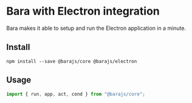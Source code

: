 # Bara with Electron integration

Bara makes it able to setup and run the Electron application in a minute.

## Install

```
npm install --save @barajs/core @barajs/electron
```

## Usage

```typescript
import { run, app, act, cond } from "@barajs/core";
```
